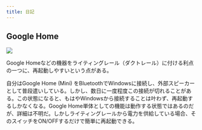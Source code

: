 ```yaml
---
title: 日記
---
```


## Google Home

![](https://i.imgur.com/QywnIPLh.jpg)

Google Homeなどの機器をライティングレール（ダクトレール）に付ける利点の一つに、再起動しやすいという点がある。

自分はGoogle Home (Mini) をBluetoothでWindowsに接続し、外部スピーカーとして普段遣いしている。しかし、数日に一度程度この接続が切れることがある。この状態になると、もはやWindowsから接続することは叶わず、再起動するしかなくなる。Google Home単体としての機能は動作する状態ではあるのだが、詳細は不明だ。しかしライティングレールから電力を供給している場合、そのスイッチをON/OFFするだけで簡単に再起動できる。
